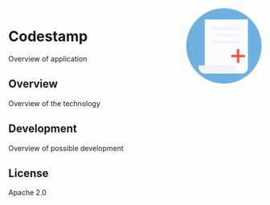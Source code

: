 
<img src='icon.png' width='150' height='150' align='right' />

# Codestamp

Overview of application

## Overview

Overview of the technology

## Development

Overview of possible development

## License

Apache 2.0